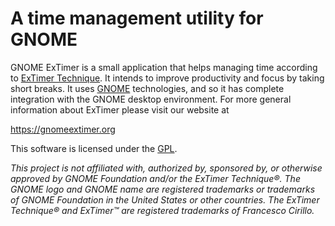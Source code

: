 # A time management utility for GNOME

GNOME ExTimer is a small application that helps managing time according to [ExTimer Technique](http://en.wikipedia.org/wiki/ExTimer_technique). It intends to improve productivity and focus by taking short breaks. It
uses [GNOME](http://www.gnome.org/gnome-3/) technologies, and so it has complete integration with the GNOME desktop environment. For more general information about ExTimer please visit our website at

https://gnomeextimer.org

This software is licensed under the [GPL](https://raw.github.com/codito/gnome-shell-extimer/master/COPYING).

*This project is not affiliated with, authorized by, sponsored by, or otherwise approved by GNOME Foundation and/or the ExTimer Technique®. The GNOME logo and GNOME name are registered trademarks or trademarks of GNOME Foundation in the United States or other countries. The ExTimer Technique® and ExTimer™ are registered trademarks of Francesco Cirillo.*
